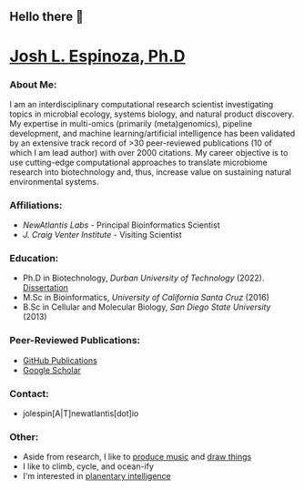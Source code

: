 ## Hello there 👋

<!--
**jolespin/jolespin** is a ✨ _special_ ✨ repository because its `README.md` (this file) appears on your GitHub profile.

Here are some ideas to get you started:

- 🔭 I’m currently working on ...
- 🌱 I’m currently learning ...
- 👯 I’m looking to collaborate on ...
- 🤔 I’m looking for help with ...
- 💬 Ask me about ...
- 📫 How to reach me: ...
- 😄 Pronouns: ...
- ⚡ Fun fact: ...
-->

# [Josh L. Espinoza, Ph.D](https://www.linkedin.com/in/jolespin)
<!--<img src="profile.jpg" alt="isolated" width="300" class="center"/>-->

### About Me:
I am an interdisciplinary computational research scientist investigating topics in microbial ecology, systems biology, and natural product discovery. My expertise in multi-omics (primarily (meta)genomics), pipeline development, and machine learning/artificial intelligence has been validated by an extensive track record of >30 peer-reviewed publications (10 of which I am lead author) with over 2000 citations. My career objective is to use cutting-edge computational approaches to translate microbiome research into biotechnology and, thus, increase value on sustaining natural environmental systems.

### Affiliations:
* *NewAtlantis Labs* - Principal Bioinformatics Scientist
* *J. Craig Venter Institute* - Visiting Scientist

### Education:
* Ph.D in Biotechnology, *Durban University of Technology* (2022). [Dissertation](https://openscholar.dut.ac.za/handle/10321/4701)
* M.Sc in Bioinformatics, *University of California Santa Cruz* (2016)
* B.Sc in Cellular and Molecular Biology, *San Diego State University* (2013)

### Peer-Reviewed Publications: 
* [GitHub Publications](https://github.com/jolespin/publications)
* [Google Scholar](https://scholar.google.com/citations?user=r9y1tTQAAAAJ&hl=en)
  
### Contact:
* jolespin[A|T]newatlantis[dot]io

### Other:
* Aside from research, I like to [produce music](https://soundcloud.com/o-rka/tracks) and [draw things](https://github.com/jolespin/profile/tree/main/art)
* I like to climb, cycle, and ocean-ify
* I'm interested in [planentary intelligence](https://www.cambridge.org/core/journals/international-journal-of-astrobiology/article/intelligence-as-a-planetary-scale-process/5077C784D7FAC55F96072F7A7772C5E5) 


